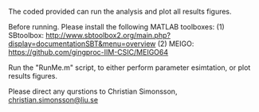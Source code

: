 The coded provided can run the analysis and plot all results figures. 

Before running. Please install the following MATLAB toolboxes:
(1) SBtoolbox: http://www.sbtoolbox2.org/main.php?display=documentationSBT&menu=overview
(2) MEIGO: https://github.com/gingproc-IIM-CSIC/MEIGO64 

Run the "RunMe.m" script, to either perform parameter esimtation, or plot results figures. 

Please direct any qurstions to Christian Simonsson, christian.simonsson@liu.se
